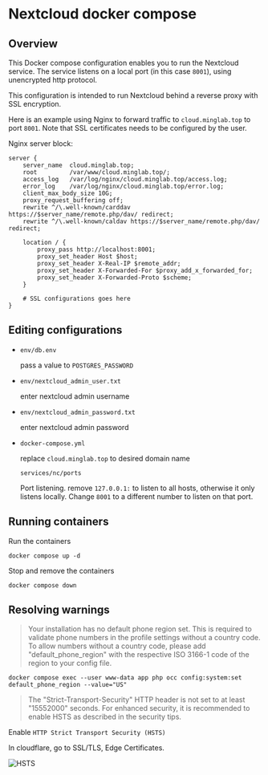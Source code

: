 # Nextcloud docker compose

## Overview

This Docker compose configuration enables you to run the Nextcloud service. The service listens on a local port (in this case `8001`), using unencrypted http protocol.

This configuration is intended to run Nextcloud behind a reverse proxy with SSL encryption.

Here is an example using Nginx to forward traffic to `cloud.minglab.top` to port `8001`. Note that SSL certificates needs to be configured by the user.

Nginx server block:

```nginx
server {
    server_name  cloud.minglab.top;
    root         /var/www/cloud.minglab.top/;
    access_log   /var/log/nginx/cloud.minglab.top/access.log;
    error_log    /var/log/nginx/cloud.minglab.top/error.log;
    client_max_body_size 10G;
    proxy_request_buffering off;
    rewrite ^/\.well-known/carddav https://$server_name/remote.php/dav/ redirect;
    rewrite ^/\.well-known/caldav https://$server_name/remote.php/dav/ redirect;

    location / {
        proxy_pass http://localhost:8001;
        proxy_set_header Host $host;
        proxy_set_header X-Real-IP $remote_addr;
        proxy_set_header X-Forwarded-For $proxy_add_x_forwarded_for;
        proxy_set_header X-Forwarded-Proto $scheme;
    }

    # SSL configurations goes here
}
```

## Editing configurations

- `env/db.env`
  
  pass a value to `POSTGRES_PASSWORD`

- `env/nextcloud_admin_user.txt`
  
  enter nextcloud admin username

- `env/nextcloud_admin_password.txt`
  
  enter nextcloud admin password

- `docker-compose.yml`
  
  replace `cloud.minglab.top` to desired domain name
  
  `services/nc/ports`
  
  Port listening. remove `127.0.0.1:` to listen to all hosts, otherwise it only listens locally. Change `8001` to a different number to listen on that port.

## Running containers

Run the containers

```shell
docker compose up -d
```

Stop and remove the containers

```shell
docker compose down
```

## Resolving warnings

> Your installation has no default phone region set. This is required to validate phone numbers in the profile settings without a country code. To allow numbers without a country code, please add "default_phone_region" with the respective ISO 3166-1 code of the region to your config file.

```shell
docker compose exec --user www-data app php occ config:system:set default_phone_region --value="US"
```

> The "Strict-Transport-Security" HTTP header is not set to at least "15552000" seconds. For enhanced security, it is recommended to enable HSTS as described in the security tips.

Enable `HTTP Strict Transport Security (HSTS)`

In cloudflare, go to SSL/TLS, Edge Certificates.

![HSTS](https://www.minglab.top/projects/nextcloud/HSTS.png)
